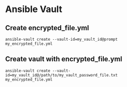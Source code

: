 # Ansible Vault

## Create encrypted_file.yml
`
ansible-vault create --vault-id=my_vault_id@prompt my_encrypted_file.yml
`

## Create vault with encrypted_file.yml
`
ansible-vault create --vault-id=my_vault_id@/path/to/my_vault_password_file.txt my_encrypted_file.yml
`  
